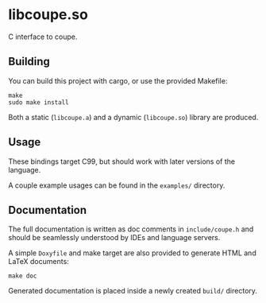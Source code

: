 # libcoupe.so

C interface to coupe.

## Building

You can build this project with cargo, or use the provided Makefile:

```
make
sudo make install
```

Both a static (`libcoupe.a`) and a dynamic (`libcoupe.so`) library are produced.

## Usage

These bindings target C99, but should work with later versions of the language.

A couple example usages can be found in the `examples/` directory.

## Documentation

The full documentation is written as doc comments in `include/coupe.h` and
should be seamlessly understood by IDEs and language servers.

A simple `Doxyfile` and make target are also provided to generate HTML and LaTeX
documents:

```
make doc
```

Generated documentation is placed inside a newly created `build/` directory.
